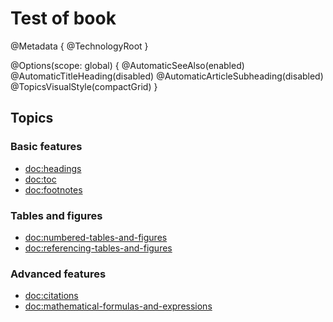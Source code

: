 # Test of book

@Metadata {
  @TechnologyRoot
}

@Options(scope: global) {
  @AutomaticSeeAlso(enabled)
  @AutomaticTitleHeading(disabled)
  @AutomaticArticleSubheading(disabled)
  @TopicsVisualStyle(compactGrid)
}

## Topics

### Basic features

- <doc:headings>
- <doc:toc>
- <doc:footnotes>

### Tables and figures

- <doc:numbered-tables-and-figures>
- <doc:referencing-tables-and-figures>

### Advanced features

- <doc:citations>
- <doc:mathematical-formulas-and-expressions>
